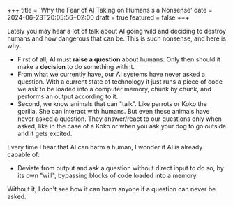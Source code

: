 +++
title = 'Why the Fear of AI Taking on Humans s a Nonsense'
date = 2024-06-23T20:05:56+02:00
draft = true
featured = false
+++

Lately you may hear a lot of talk about AI going wild and deciding to destroy humans and how dangerous that can be. This is such nonsense, and here is why. 

* First of all, AI must **raise a question** about humans. Only then should it make a **decision** to do something with it. 
* From what we currently have, our AI systems have never asked a question. With a current state of technology it just runs a piece of code we ask to be loaded into a computer memory, chunk by chunk, and performs an output according to it. 
* Second, we know animals that can "talk". Like parrots or Koko the gorilla. She can interact with humans. But even these animals have never asked a question. They answer/react to our questions only when asked, like in the case of a Koko or when you ask your dog to go outside and it gets excited. 

Every time I hear that AI can harm a human, I wonder if AI is already capable of:
* Deviate from output and ask a question without direct input to do so, by its own "will", bypassing blocks of code loaded into a memory.

Without it, I don't see how it can harm anyone if a question can never be asked.
